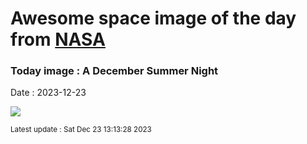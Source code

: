 
# Awesome space image of the day from [NASA](https://api.nasa.gov/)

### Today image : A December Summer Night
Date : 2023-12-23

![](https://apod.nasa.gov/apod/image/2312/DSCF6968-Enhanced-NR1024.jpg)

<small>Latest update : Sat Dec 23 13:13:28 2023</small>
        